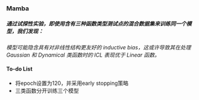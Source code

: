 ### Mamba
##### 通过试探性实验，即使用含有三种函数类型测试点的混合数据集来训练同一个模型，我们发现：
*模型可能隐含具有对非线性结构更友好的 inductive bias，这或许导致其在处理 Gaussian 和 Dynamical 类函数时的 ICL 表现优于 Linear 函数。*

#### To-do List
- 将epoch设置为120，并采用early stopping策略
- 三类函数分开训练三个模型